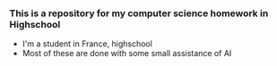 ### This is a repository for my computer science homework in Highschool
- I'm a student in France, highschool
- Most of these are done with some small assistance of AI
